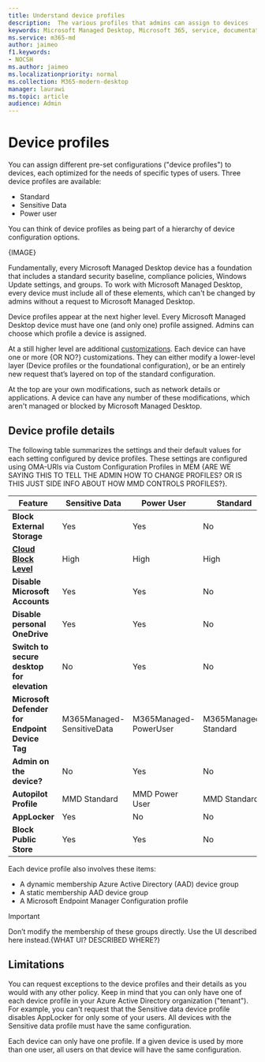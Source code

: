 ```yaml
---
title: Understand device profiles 
description:  The various profiles that admins can assign to devices
keywords: Microsoft Managed Desktop, Microsoft 365, service, documentation
ms.service: m365-md
author: jaimeo
f1.keywords:
- NOCSH
ms.author: jaimeo
ms.localizationpriority: normal
ms.collection: M365-modern-desktop
manager: laurawi
ms.topic: article
audience: Admin
---
```


# Device profiles

You can assign different pre-set configurations ("device profiles") to devices, each optimized for the needs of specific types of users. Three device profiles are available:

- Standard
- Sensitive Data
- Power user

You can think of device profiles as being part of a hierarchy of device configuration options.


{IMAGE}

Fundamentally, every Microsoft Managed Desktop device has a foundation that includes a standard security baseline, compliance policies, Windows Update settings, and groups. To work with Microsoft Managed Desktop, every device must include all of these elements, which can't be changed by admins without a request to Microsoft Managed Desktop.

Device profiles appear at the next higher level. Every Microsoft Managed Desktop device must have one (and only one) profile assigned. Admins can choose which profile a device is assigned.

At a still higher level are additional [customizations](customizing.md). Each device can have one or more {OR NO?} customizations. They can either modify a lower-level layer (Device profiles or the foundational configuration),  or be an entirely new request that’s layered on top of the standard configuration.

At the top are your own modifications, such as network details or applications. A device can have any number of these modifications, which aren't managed or blocked by Microsoft Managed Desktop.


## Device profile details

The following table summarizes the settings and their default values for each setting configured by device profiles. These settings are configured using OMA-URIs via Custom Configuration Profiles in MEM {ARE WE SAYING THIS TO TELL THE ADMIN HOW TO CHANGE PROFILES? OR IS THIS JUST SIDE INFO ABOUT HOW MMD CONTROLS PROFILES?}.

| **Feature​**                                                                                                                                              | **Sensitive Data​**        | **Power User​**        | **Standard​**     |
|-----------------------------------------------------------------------------------------------------------------------------------------------------------|----------------------------|------------------------|-----------------------|
| **Block External Storage​**                                                                                                                               | Yes​                       | Yes​                   | No​                   |
| **[Cloud Block Level](https://docs.microsoft.com/graph/api/resources/intune-deviceconfig-defendercloudblockleveltype?view=graph-rest-1.0)​** | High​                      | High​                  | High​                 |
| **Disable Microsoft Accounts​**                                                                                                                           | Yes​                       | Yes​                   | No​                   |
| **Disable personal OneDrive​**                                                                                                                            | Yes​                       | Yes​                   | No​                   |
| **Switch to secure desktop for elevation​**                                                                                                               | No​                        | Yes​                   | No​                   |
| **Microsoft Defender for Endpoint Device Tag​**                                                                                                           | M365Managed-SensitiveData​ | M365Managed-PowerUser​ | M365Managed-Standard​ |
| **Admin on the device?​**                                                                                                                                 | No​                        | Yes​                   | No​                   |
| **Autopilot Profile**                                                                                                                                     | MMD Standard               | MMD Power User         | MMD Standard          |
| **AppLocker​**                                                                                                                                            | Yes​                       | No​                    | No​                   |
| **Block Public Store​**                                                                                                                                   | Yes​                       | Yes​                   | No​                   |

Each device profile also involves these items:

- A dynamic membership Azure Active Directory (AAD) device group
- A static membership AAD device group
- A Microsoft Endpoint Manager Configuration profile

> [!IMPORTANT]
> Don’t modify the membership of these groups directly. Use the UI described here instead.{WHAT UI? DESCRIBED WHERE?}

## Limitations

You can request exceptions to the device profiles and their details as you would with any other policy. Keep in mind that you can only have one of each device profile in your Azure Active Directory organization ("tenant"). For example, you can't request that the Sensitive data device profile disables AppLocker for only some of your users. All devices with the Sensitive data profile must have the same configuration.

Each device can only have one profile. If a given device is used by more than one user, all users on that device will have the same configuration.
